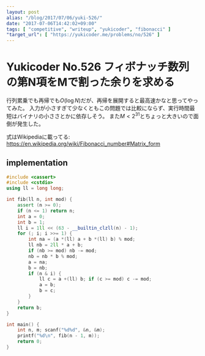 ```yaml
---
layout: post
alias: "/blog/2017/07/06/yuki-526/"
date: "2017-07-06T14:42:02+09:00"
tags: [ "competitive", "writeup", "yukicoder", "fibonacci" ]
"target_url": [ "https://yukicoder.me/problems/no/526" ]
---
```


# Yukicoder No.526 フィボナッチ数列の第N項をMで割った余りを求める

行列累乗でも再帰でも$O(\log N)$だが、再帰を展開すると最高速かなと思ってやってみた。
入力が小さすぎて少なくともこの問題では比較にならず、実行時間最短はバイナリの小ささとかに依存しそう。
また$M \lt 2^{31}$とちょっと大きいので面倒が発生した。

式はWikipediaに載ってる: <https://en.wikipedia.org/wiki/Fibonacci_number#Matrix_form>

## implementation

``` c++
#include <cassert>
#include <cstdio>
using ll = long long;

int fib(ll n, int mod) {
    assert (n >= 0);
    if (n <= 1) return n;
    int a = 0;
    int b = 1;
    ll i = 1ll << (63 - __builtin_clzll(n) - 1);
    for (; i; i >>= 1) {
        int na = (a *(ll) a + b *(ll) b) % mod;
        ll nb = 2ll * a + b;
        if (nb >= mod) nb -= mod;
        nb = nb * b % mod;
        a = na;
        b = nb;
        if (n & i) {
            ll c = a +(ll) b; if (c >= mod) c -= mod;
            a = b;
            b = c;
        }
    }
    return b;
}

int main() {
    int n, m; scanf("%d%d", &n, &m);
    printf("%d\n", fib(n - 1, m));
    return 0;
}
```
